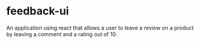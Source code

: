 # feedback-ui
 An application using react that allows a user to leave a review on a product by leaving a comment and a rating out of 10.
